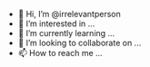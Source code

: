 - 👋 Hi, I’m @irrelevantperson
- 👀 I’m interested in ...
- 🌱 I’m currently learning ...
- 💞️ I’m looking to collaborate on ...
- 📫 How to reach me ...

<!---
irrelevantperson/irrelevantperson is a ✨ special ✨ repository because its `README.md` (this file) appears on your GitHub profile.
You can click the Preview link to take a look at your changes.
--->
